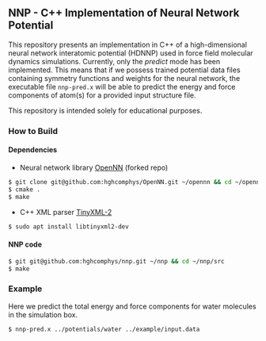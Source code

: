 ## NNP - C++ Implementation of Neural Network Potential

This repository presents an implementation in C++ of a high-dimensional neural network interatomic potential (HDNNP) used in force field molecular dynamics simulations. 
Currently, only the _predict_ mode has been implemented. This means that if we possess trained potential data files containing symmetry functions and weights for the neural network, the executable file `nnp-pred.x` will be able to predict the energy and force components of atom(s) for a provided input structure file.

This repository is intended solely for educational purposes. 

### How to Build
#### Dependencies
- Neural network library [OpenNN](https://github.com/hghcomphys/OpenNN) (forked repo)
```bash
$ git clone git@github.com:hghcomphys/OpenNN.git ~/opennn && cd ~/opennn
$ cmake .
$ make
```

- C++ XML parser [TinyXML-2](https://github.com/leethomason/tinyxml2)
```bash
$ sudo apt install libtinyxml2-dev
```

#### NNP code
```bash
$ git git@github.com:hghcomphys/nnp.git ~/nnp && cd ~/nnp/src
$ make 
```

### Example 
Here we predict the total energy and force components for water molecules in the simulation box. 
```bash
$ nnp-pred.x ../potentials/water ../example/input.data
```
